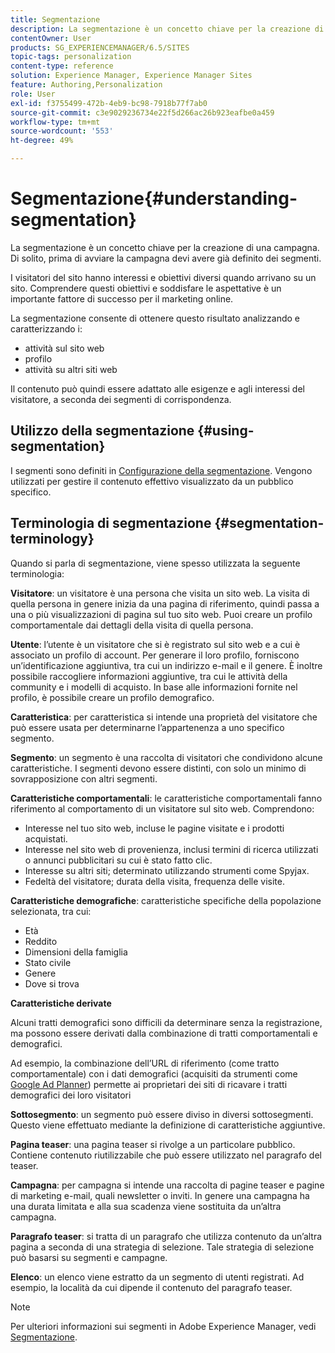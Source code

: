 ```yaml
---
title: Segmentazione
description: La segmentazione è un concetto chiave per la creazione di una campagna. Di solito, prima di avviare la campagna devi avere già definito dei segmenti.
contentOwner: User
products: SG_EXPERIENCEMANAGER/6.5/SITES
topic-tags: personalization
content-type: reference
solution: Experience Manager, Experience Manager Sites
feature: Authoring,Personalization
role: User
exl-id: f3755499-472b-4eb9-bc98-7918b77f7ab0
source-git-commit: c3e9029236734e22f5d266ac26b923eafbe0a459
workflow-type: tm+mt
source-wordcount: '553'
ht-degree: 49%

---
```


# Segmentazione{#understanding-segmentation}

La segmentazione è un concetto chiave per la creazione di una campagna. Di solito, prima di avviare la campagna devi avere già definito dei segmenti.

I visitatori del sito hanno interessi e obiettivi diversi quando arrivano su un sito. Comprendere questi obiettivi e soddisfare le aspettative è un importante fattore di successo per il marketing online.

La segmentazione consente di ottenere questo risultato analizzando e caratterizzando i:

* attività sul sito web
* profilo
* attività su altri siti web

Il contenuto può quindi essere adattato alle esigenze e agli interessi del visitatore, a seconda dei segmenti di corrispondenza.

## Utilizzo della segmentazione {#using-segmentation}

I segmenti sono definiti in [Configurazione della segmentazione](/help/sites-administering/campaign-segmentation.md). Vengono utilizzati per gestire il contenuto effettivo visualizzato da un pubblico specifico.

## Terminologia di segmentazione {#segmentation-terminology}

Quando si parla di segmentazione, viene spesso utilizzata la seguente terminologia:

**Visitatore**: un visitatore è una persona che visita un sito web. La visita di quella persona in genere inizia da una pagina di riferimento, quindi passa a una o più visualizzazioni di pagina sul tuo sito web. Puoi creare un profilo comportamentale dai dettagli della visita di quella persona.

**Utente**: l’utente è un visitatore che si è registrato sul sito web e a cui è associato un profilo di account. Per generare il loro profilo, forniscono un’identificazione aggiuntiva, tra cui un indirizzo e-mail e il genere. È inoltre possibile raccogliere informazioni aggiuntive, tra cui le attività della community e i modelli di acquisto. In base alle informazioni fornite nel profilo, è possibile creare un profilo demografico.

**Caratteristica**: per caratteristica si intende una proprietà del visitatore che può essere usata per determinarne l’appartenenza a uno specifico segmento.

**Segmento**: un segmento è una raccolta di visitatori che condividono alcune caratteristiche. I segmenti devono essere distinti, con solo un minimo di sovrapposizione con altri segmenti.

**Caratteristiche comportamentali**: le caratteristiche comportamentali fanno riferimento al comportamento di un visitatore sul sito web. Comprendono:

* Interesse nel tuo sito web, incluse le pagine visitate e i prodotti acquistati.
* Interesse nel sito web di provenienza, inclusi termini di ricerca utilizzati o annunci pubblicitari su cui è stato fatto clic.
* Interesse su altri siti; determinato utilizzando strumenti come Spyjax.
* Fedeltà del visitatore; durata della visita, frequenza delle visite.

**Caratteristiche demografiche**: caratteristiche specifiche della popolazione selezionata, tra cui:

* Età
* Reddito
* Dimensioni della famiglia
* Stato civile
* Genere
* Dove si trova

**Caratteristiche derivate**

Alcuni tratti demografici sono difficili da determinare senza la registrazione, ma possono essere derivati dalla combinazione di tratti comportamentali e demografici.

Ad esempio, la combinazione dell’URL di riferimento (come tratto comportamentale) con i dati demografici (acquisiti da strumenti come [Google Ad Planner](https://www.google.com/adplanner/)) permette ai proprietari dei siti di ricavare i tratti demografici dei loro visitatori

**Sottosegmento**: un segmento può essere diviso in diversi sottosegmenti. Questo viene effettuato mediante la definizione di caratteristiche aggiuntive.

**Pagina teaser**: una pagina teaser si rivolge a un particolare pubblico. Contiene contenuto riutilizzabile che può essere utilizzato nel paragrafo del teaser.

**Campagna**: per campagna si intende una raccolta di pagine teaser e pagine di marketing e-mail, quali newsletter o inviti. In genere una campagna ha una durata limitata e alla sua scadenza viene sostituita da un’altra campagna.

**Paragrafo teaser**: si tratta di un paragrafo che utilizza contenuto da un’altra pagina a seconda di una strategia di selezione. Tale strategia di selezione può basarsi su segmenti e campagne.

**Elenco**: un elenco viene estratto da un segmento di utenti registrati. Ad esempio, la località da cui dipende il contenuto del paragrafo teaser.

>[!NOTE]
>
>Per ulteriori informazioni sui segmenti in Adobe Experience Manager, vedi [Segmentazione](/help/sites-administering/campaign-segmentation.md).
